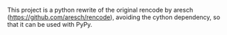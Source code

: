 This project is a python rewrite of the original rencode by aresch
(https://github.com/aresch/rencode), avoiding  the cython dependency,
so that it can be used with PyPy.
